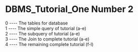 # DBMS_Tutorial_One Number 2 <br>

0 ---- The tables for database <br>
1 ---- The simple query of tutorial (a-e)<br>
2 ---- The subquery of tutorial (a-e)<br>
3 ---- The Join to complete tutorial (a-e)<br>
4 ---- The remaining complete tutorial (f-l)<br>
